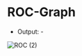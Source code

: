 # ROC-Graph


- Output: -

![ROC (2)](https://user-images.githubusercontent.com/65455865/168461903-9fafff40-ba7f-462d-89cb-010126291b6a.png)
